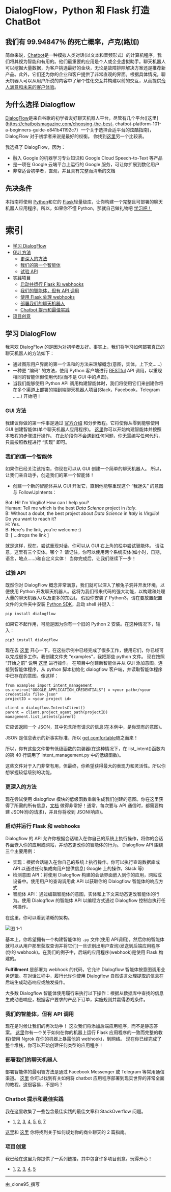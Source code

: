 # DialogFlow，Python 和 Flask 打造 ChatBot

## 我们有 99.94847％ 的死亡概率，卢克(路加)
简单来说，[Chatbot](https://medium.com/swlh/what-is-a-chatbot-and-how-to-use-it-for-your-business-976ec2e0a99f)是一种模拟人类对话(以文本和音频形式）的计算机程序，我们将其视为智能和有用的。他们最重要的应用是个人或企业虚拟助手。聊天机器人可以挖掘大量数据，为客户挑选最好的金块，无论是故障排除解决方案还是推荐新产品。此外，它们还为你的企业和客户提供了非常直观的界面。根据具体情况，聊天机器人可以从用户所说的内容中了解个性化交互并构建以前的交互，从而提供[令人满意和未来的客户体验](https://mobilemonkey.com/chatbots/chatbot-examples)。

## 为什么选择 Dialogflow
[DialogFlow](https://dialogflow.com/)是来自谷歌的初学者友好聊天机器人平台，尽管有几个平台([这里](https://chatbotsmagazine.com/choosing-the-best- chatbot-platform-101-a-beginners-guide-e841b41192c7）一个关于选择合适平台的炫酷指南)，DialogFlow 对于初学者来说是最好的权衡。 你找到[这里](https://chatbotsjournal.com/25-chatbot-platforms-a-comparative-table-aeefc932eaff)另一个比较表。

我选择了 DialogFlow，因为：

- 融入 Google 的机器学习专业知识和 Google Cloud Speech-to-Text 等产品
- 是一项在 Google 云端平台上运行的 Google 服务，可让你扩展到数亿用户
- 非常适合初学者，直观，并且具有完整而清晰的文档

## 先决条件
本指南将使用 [Python](https://www.python.org/)和它的 [Flask](http://flask.pocoo.org/)轻量级库，让你构建一个完整且可部署的聊天机器人应用程序。所以，如果你不懂 Python，那就自己做礼物吧 [学习吧！](https://automatetheboringstuff.com/)

# 索引
- [学习 DialogFlow](#学习-DialogFlow)
- [GUI 方法](#GUI-方法)
    - [更深入的方法](#更深入的方法)
    - [我们的第一个智能体](#我们的第一个智能体)
    - [试验 API](#试验-API)
- [实践项目](#实践项目)
    - [启动并运行 Flask 和 webhooks](#启动并运行-Flask-和-webhooks)
    - [我们的智能体，但有 API 调用](#我们的智能体，但有-API-调用)
    - [使用 Flask 处理 webhooks](#使用-Flask-处理-webhooks)
    - [部署我们的聊天机器人](#部署我们的聊天机器人)
    - [Chatbot 提示和最佳实践](#Chatbot-提示和最佳实践)
- [项目创意](#项目创意)

## 学习 DialogFlow
我喜欢 DialogFlow 的是因为对初学者友好。事实上，我们将学习如何部署真正的聊天机器人的方法如下：
- 通过图形用户界面的第一个温和的方法来理解概念(意图，实体，上下文......)
- 一种更 “编码” 的方法，使用 Python 客户端进行 [RESTful](https://it.wikipedia.org/wiki/Representational_State_Transfer) API 调用，以重现相同的智能体但使用代码(而不是 GUI 中的点击)。
- 当我们能够使用 Python API 调用构建智能体时，我们将使用它们来创建你将在多个渠道上部署的端到端聊天机器人项目(Slack，Facebook，Telegram ......)
开始吧！

### GUI 方法
我建议你做的第一件事是通过 [官方介绍](https://dialogflow.com/docs) 和分步教程。它将使你从零到能够使用 GUI 创建智能体(单个聊天机器人应用程序)。
[这里](https://console.dialogflow.com/api-client/#/login)你可以开始构建智能体并按照本教程的步骤进行操作。
在此阶段你不会遇到任何问题，你无需编写任何代码，只需按照教程进行 “实现” 即可。

### 我们的第一个智能体
如果你已经关注该指南，你现在可以从 GUI 创建一个简单的聊天机器人。
所以，让我们亲自动手，创造我们的第一个智能体！

- 创建一个新的智能体并从 GUI 开发它，直到他能够重现这个 “我迷失” 的意图与 FollowUpIntents：

Bot: Hi! I'm Virgilio! How can I help you?\
Human: Tell me which is the best _Data Science_ project in _Italy_.\
B: Without a doubt, the best project about _Data Science_ in _Italy_ is _Virgilio_! Do you want to reach it?\
H: Yes.\
B: Here's the link, you're welcome :)\
B: [ ...drops the link ]

就是这样，现在。尝试重现对话，你可以从 GUI 右上角的栏中尝试智能体。
请注意，这里有三个实体。哪个？
请记住，你可以使用两个系统实体(如小时，日期，语言，地点......)和自定义实体！
当你完成后，让我们继续下一步！

### 试验 API
既然你对 DialogFlow 概念非常满意，我们就可以深入了解兔子洞并开发环境，以便使用 Python 开发聊天机器人。这将为我们带来代码的强大功能，以构建和处理大量的聊天机器人(以及更多的东西)。
假设你安装了 Python3，请在要放置配置文件的文件夹中安装 [Python SDK](https://dialogflow-python-client-v2.readthedocs.io/en/latest/index.html)，启动 shell 并键入：

```
pip install dialogflow
```

如果它不起作用，可能是因为你有一个旧的 Python 2 安装。在这种情况下，输入：

```
pip3 install dialogflow
```

现在去 [这里](https://github.com/googleapis/dialogflow-python-client-v2/tree/master/samples) 开心一下。在这些示例中已经完成了很多工作，使用它们，你已经可以完成很多工作。我创建文件夹 “examples”，我把那些 python 文件。
现在按照 “开始之前” 说明 [这里](https://dialogflow-python-client-v2.readthedocs.io/en/latest/) 进行操作。
在项目中创建新智能体并从 GUI 添加意图。连接到智能体程序，从 python 脚本初始化 dialogflow 客户端，并读取智能体程序中已存在的意图。像这样：

```
from examples import intent_management
os.environ["GOOGLE_APPLICATION_CREDENTIALS"] = <your path>/<your credentials file>.json"
projectID = <your project id>

client = dialogflow.IntentsClient()
parent = client.project_agent_path(projectID)
management.list_intents(parent)
```

它应该返回一个 JSON，其中包含所有请求的信息(在本例中，是你现有的意图)。

JSON 是信息表示的新事实标准，所以 [get comfortable](https://www.w3schools.com/whatis/whatis_json.asp)随之而来！

所以，你有这些文件带有低级函数的包装器(在这种情况下，在 list_intent()函数内的第 40 行调用了 intent_management.py 中的低级函数)。

这些文件对于入门非常有用，但最终，你希望获得最大的表现力和灵活性。所以你想掌握较低级别的功能。

### 更深入的方法

现在尝试使用 dialogflow 模块的低级函数重新生成我们创建的意图。你在这里获得了所需的所有信息，[文档](https://cloud.google.com/dialogflow-enterprise/docs/reference/rest/v2-overview) 做得非常好！通常，每次要与 API 通信时，都需要构建 JSON(你的请求)，并且你将收到 JSON(响应)。

### 启动并运行 Flask 和 webhooks

Dialogflow 的 API 允许你根据会话输入在你自己的系统上执行操作，将你的会话界面嵌入你的应用或网站，并动态更改你的智能体的行为。 Dialogflow API 围绕三个主要用例：

- 实现：根据会话输入在你自己的系统上执行操作。你可以执行查询数据库或 API 以通过任何集成向用户提供信息( Google 上的操作，Slack 等)
- 检测意图 API：将使用 Dialogflow 构建的会话界面嵌入到你的应用，网站或设备中。使用用户的查询调用此 API 以获取你的 DIalogflow 智能体的响应方式
- 智能体 API：通过编辑智能体的意图，实体和上下文来动态更改智能体的行为。使用 Dialogflow 的智能体 API 以编程方式通过 Dialogflow 控制台执行任何操作。

在这里，你可以看到清晰的架构。

![图 1-1](https://raw.githubusercontent.com/dialogflow/resources/master/images/overview.png "1")

基本上，你希望拥有一个构建智能体的 `.py` 文件(使用 API​​调用)，然后你的智能体就可以从用户那里获取查询并将它们(一旦识别出用户查询)发送到后端应用程序(你的 webhook)。在我们的例子中，后端的应用程序(webhook)是使用 Flask 构建的。

**Fulfillment** 是部署为 webhook 的代码，它允许 Dialogflow 智能体按意图调用业务逻辑。在对话过程中，履行允许你使用 Dialogflow 自然语言处理提取的信息在后端生成动态响应或触发操作。

大多数 Dialogflow 智能体使用履行来执行以下操作：根据从数据库中查找的信息生成动态响应，根据客户要求的产品下订单，实施规则并赢得游戏条件。

### 我们的智能体，但有 API 调用
现在是时候让我们的再次动手！
这次我们将添加后端应用程序，而不是静态答案。
[这里](https://www.pragnakalp.com/dialogflow-fulfillment-webhook-tutorial/)你有一个关于如何在你的机器上运行 Flask 应用程序的一致而完整的教程(使用 Ngrok 在你的机器上暴露他的 webhook)，到网络。
现在你已经完成了整个堆栈，你可以开始创建任何类型的应用程序！

### 部署我们的聊天机器人
部署智能体的最明智方法是通过 Facebook Messenger 或 Telegram 等常用通信渠道。
[这里](https://hub.packtpub.com/creating-and-deploying-a-chatbot-using-dialogflow-tutorial/) 你可以找到有关如何将 chatbot 应用程序部署到现实世界的非常全面的教程。这很容易，不是吗？

### Chatbot 提示和最佳实践
我在这里收集了一些包含最佳实践的最佳文章和 StackOverflow 问题。

- [1](https://dzone.com/articles/best-practices-for-lively-chatbots), [2](https://miningbusinessdata.com/automatically-generate-dialogflow-faq-chatbot-csv-file/), [3](https://www.comm100.com/blog/chatbot-best-worst-practices.html), [4](https://chatbotsmagazine.com/11-more-best-ux-practices-for-building-chatbots-67362d1104d9), [5](https://thebrainfiles.wearebrain.com/chatbot-best-practice-learnings-and-insights-from-companies-like-abn-amro-booking-com-6e4c329c60a5), [6](https://www.marutitech.com/8-best-practices-bot-development/), [7](https://stackoverflow.com/questions/52426295/dialogflow-intent-lifespan-best-practice-and-performance)

[这里](https://medium.com/the-mission/how-to-effectively-run-a-chatbot-development-project-a445d2d1170f)和 [这里](https://botpress.io/blog/successful-chatbot-projects-avoid-these-mistakes/) 你将找到关于如何规划你的商业聊天的 2 篇指南。

### 项目创意
我已经在这里为你提供了一系列链接，其中包含许多项目创意。玩得开心！

- [1](https://chatbotsmagazine.com/80-chatbot-ideas-for-enterprise-bots-4bb73281f593), [2](https://www.messengerpeople.com/best-of-8-chatbot-projects-you-will-love-to-discover/), [3](https://www.quora.com/What-are-some-cool-ideas-where-chat-bots-can-be-put-to-use), [4](https://www.wordstream.com/blog/ws/2017/10/04/chatbots), [5](https://www.ideas2it.com/blogs/50-chatbot-use-cases/)


----
由_clone95_撰写